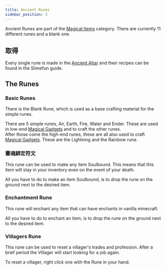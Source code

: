 ```yaml
---
title: Ancient Runes
sidebar_position: 3
---
```


Ancient Runes are part of the [Magical Items](Magical-Items) category. There are currently 11 different runes and a blank one.

## 取得

Every single rune is made in the [Ancient Altar](Ancient-Altar) and their recipes can be found in the Slimefun guide.

## The Runes

### Basic Runes

There is the Blank Rune, which is used as a base crafting material for the simple runes.

There are 5 simple runes, Air, Earth, Fire, Water and Ender. These are used in low-end [Magical Gadgets](Magical-Gadgets) and to craft the other runes.  
After those come the high-end runes, these are all also used to craft [Magical Gadgets](Magical-Gadgets). These are the Lightning and the Rainbow rune.

### 靈魂綁定符文

This rune can be used to make any item Soulbound. This means that this item will stay in your inventory even on the event of your death.

All you have to do to make an item Soulbound, is to drop the rune on the ground next to the desired item.

### Enchantment Rune

This rune will enchant any item that can have enchants in vanilla minecraft.

All you have to do to enchant an item, is to drop the rune on the ground next to the desired item.

### Villagers Rune

This rune can be used to reset a villager's trades and profession. After a brief period the Villager will start looking for a job again.

To reset a villager, right click one with the Rune in your hand.
